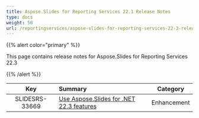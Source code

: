 ```yaml
---
title: Aspose.Slides for Reporting Services 22.1 Release Notes
type: docs
weight: 50
url: /reportingservices/aspose-slides-for-reporting-services-22-3-release-notes/
---
```


{{% alert color="primary" %}} 

This page contains release notes for Aspose.Slides for Reporting Services 22.3

{{% /alert %}} 

|**Key** |**Summary** |**Category** |
| :-: | :- | :-: |
|SLIDESRS-33669|[Use Aspose.Slides for .NET 22.3 features](/slides/net/aspose-slides-for-net-22-3-release-notes/)|Enhancement|


